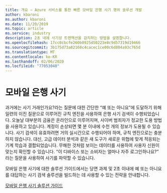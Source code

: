 ```yaml
---
title: 개요 — Azure 서비스를 통한 빠른 모바일 은행 사기 행위 솔루션 개발
author: kbaroni
ms.author: kbaroni
ms.date: 11/20/2019
ms.topic: article
ms.service: industry
description: 2초 내에 사기성 트랜잭션을 감지하는 방법을 설명합니다.
ms.openlocfilehash: 17cc8cbcfe260b0925d50223e8c9d57319d19466
ms.sourcegitcommit: 3b175d73a82160c4cacec1ce00c6d804a93c765d
ms.translationtype: MT
ms.contentlocale: ko-KR
ms.lasthandoff: 02/06/2020
ms.locfileid: "77053048"
---
```

# <a name="mobile-bank-fraud"></a>모바일 은행 사기

과거에는 사기 거래인가요?라는 질문에 대한 간단한 “예 또는 아니요”에 도달하기 위해 일련의 이진 질문으로 이루어진 규칙 엔진을 사용하여 은행 사기 검색이 수행되었습니다. 오늘날 대부분의 금융은 온라인으로 이루어지며, 사이버 범죄자가 정교한 도용 방법을 사용하고 있습니다. 계정이 손상되면 몇 분 이내에 수천 개의 정보가 도용될 수 있습니다. 사기 검색이 유효하려면 거의 실시간으로 수행되어야 하며, 규칙 엔진으로는 충분하지 않습니다. 대신, 고급 데이터 분석과 같은 새 도구가 새로운 위협에 맞게 적응되는 기계 학습과 결합되었습니다. 무해한 것처럼 보이는 데이터를 사용하여 사용자 신원이 맞는지 확인할 수 있습니다. “이 디바이스 또는 소비자는 얼마나 자주 로그인하나요?” 라는 질문을 사용하여 사기를 파악할 수 있습니다.

모바일 은행 사기에 대한 솔루션 가이드에서는 당면 과제 및 2초 이내에 예 또는 아니요를 대답하는 사기 검색 솔루션을 빌드하는 데 사용할 수 있는 전략을 안내합니다.

[모바일 은행 사기 솔루션 가이드](https://download.microsoft.com/download/0/1/5/0150425C-14C7-41F4-97EA-3DE57B678C51/IndSG_FraudDetection.pdf)
